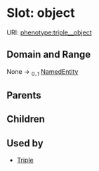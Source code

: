 
# Slot: object




URI: [phenotype:triple__object](http://w3id.org/ontogpt/phenotype/triple__object)


## Domain and Range

None &#8594;  <sub>0..1</sub> [NamedEntity](NamedEntity.md)

## Parents


## Children


## Used by

 * [Triple](Triple.md)
